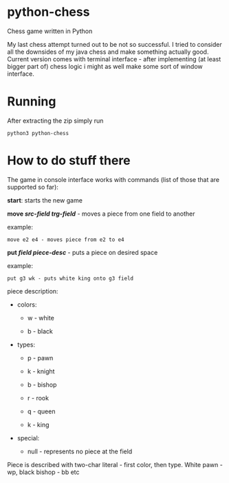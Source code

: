 # python-chess
Chess game written in Python

My last chess attempt turned out to be not so successful. I tried to consider all the downsides of my java chess and make something actually good. Current version comes with terminal interface - after implementing (at least bigger part of) chess logic i might as well make some sort of window interface.

# Running
After extracting the zip simply run 
```
python3 python-chess
```

# How to do stuff there
The game in console interface works with commands (list of those that are supported so far):

**start**: starts the new game

**move *src-field* *trg-field*** - moves a piece from one field to another

  example:
  ```
  move e2 e4 - moves piece from e2 to e4
  ```

**put *field* *piece-desc*** - puts a piece on desired space

  example:
  ```
  put g3 wk - puts white king onto g3 field
  ```

piece description:
  - colors:
  
    * w - white
  
    * b - black
  
  - types:
  
    * p - pawn
  
    * k - knight
  
    * b - bishop
  
    * r - rook
  
    * q - queen
  
    * k - king
  
  - special:
  
    * null - represents no piece at the field
 
 Piece is described with two-char literal - first color, then type. White pawn - wp, black bishop - bb etc
